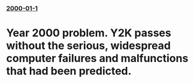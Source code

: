 ### [2000-01-1](/news/2000/01/1/index.md)

# Year 2000 problem. Y2K passes without the serious, widespread computer failures and malfunctions that had been predicted.



